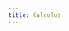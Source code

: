 ```yaml
---
title: Calculus
---
```

<video-container src="https://www.youtube.com/embed/WUvTyaaNkzM?list=PLZHQObOWTQDMsr9K-rj53DwVRMYO3t5Yr" />